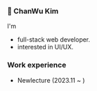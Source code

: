 ### 👋 ChanWu Kim

I'm 
- full-stack web developer.
- interested in UI/UX.

### Work experience
- Newlecture (2023.11 ~ )
